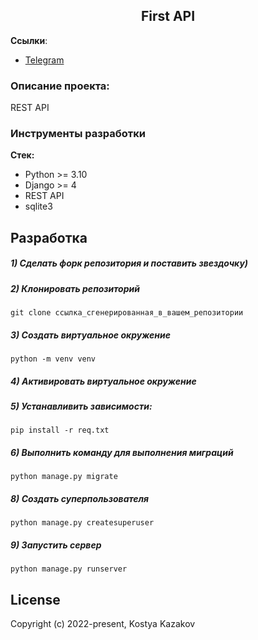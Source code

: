 <h2 align="center">First API</h2>


**Ссылки**:
- [Telegram](https://t.me/kazakovqq)


### Описание проекта:
REST API


### Инструменты разработки

**Стек:**
- Python >= 3.10
- Django >= 4
- REST API 
- sqlite3

## Разработка

##### 1) Сделать форк репозитория и поставить звездочку)

##### 2) Клонировать репозиторий

    git clone ссылка_сгенерированная_в_вашем_репозитории

##### 3) Создать виртуальное окружение

    python -m venv venv
    
##### 4) Активировать виртуальное окружение

##### 5) Устанавливить зависимости:

    pip install -r req.txt

##### 6) Выполнить команду для выполнения миграций

    python manage.py migrate
    
##### 8) Создать суперпользователя

    python manage.py createsuperuser
    
##### 9) Запустить сервер

    python manage.py runserver

## License



Copyright (c) 2022-present, Kostya Kazakov